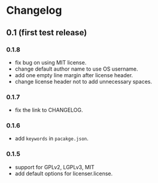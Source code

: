 # Changelog
## 0.1 (first test release)
### 0.1.8
* fix bug on using MIT license.
* change default author name to use OS username.
* add one empty line margin after license header.
* change license header not to add unnecessary spaces.

### 0.1.7
* fix the link to CHANGELOG.

### 0.1.6
* add `keywords` in `pacakge.json`.

### 0.1.5
* support for GPLv2, LGPLv3, MIT
* add default options for licenser.license.
